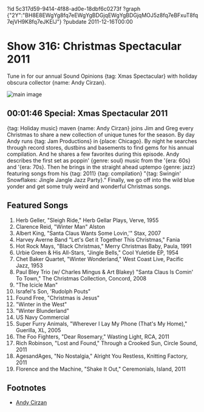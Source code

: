 ?id 5c317d59-9414-4f88-ad0e-18dbf6c0273f
?graph {"2Y":"BH8E8EWgYg8fq7eEWgYgBDGjqEWgYgBDGjqMOJ5z8fq7eBFxuT8fq7ejVH9K8fq7eJKElJ"}
?pubdate 2011-12-16T00:00

# Show 316: Christmas Spectacular 2011
Tune in for our annual Sound Opinions {tag: Xmas Spectacular} with holiday obscura collector {name: Andy Cirzan}.

![main image](https://static.soundopinions.org/images/andycirzan.jpg)


## 00:01:46 Special: Xmas Spectacular 2011
{tag: Holiday music} maven {name: Andy Cirzan} joins Jim and Greg every Christmas to share a new collection of unique tunes for the season. By day Andy runs {tag: Jam Productions} in {place: Chicago}. By night he searches through record stores, dustbins and basements to find gems for his annual compilation. And he shares a few favorites during this episode. Andy describes the first set as poppin' {genre: soul} music from the '{era: 60s} and '{era: 70s}. Then he brings in the straight ahead uptempo {genre: jazz} featuring songs from his {tag: 2011} {tag: compilation} "{tag: Swingin' Snowflakes: Jingle Jangle Jazz Party}." Finally, we go off into the wild blue yonder and get some truly weird and wonderful Christmas songs.


## Featured Songs
1. Herb Geller, "Sleigh Ride," Herb Gellar Plays, Verve, 1955
2. Clarence Reid, "Winter Man" Alston
3. Albert King, "Santa Claus Wants Some Lovin,'" Stax, 2007
4. Harvey Averne Band "Let's Get it Together This Christmas," Fania
5. Hot Rock Mays, "Black Christmas," Merry Christmas Baby, Paula, 1991
6. Urbie Green & His All-Stars, "Jingle Bells," Cool Yuletide EP, 1954
7. Chet Baker Quartet, "Winter Wonderland," West Coast Live, Pacific Jazz, 1953
8. Paul Bley Trio (w/ Charles Mingus & Art Blakey) "Santa Claus Is Comin' To Town," The Christmas Collection, Concord, 2008
9. "The Icicle Man"
10. Israfel's Son, 'Rudolph Pouts"
11. Found Free, "Christmas is Jesus"
12. "Winter in the West"
13. "Winter Blunderland"
14. US Navy Commercial
15. Super Furry Animals, "Wherever I Lay My Phone (That's My Home)," Guerilla, XL, 2005
16. The Foo Fighters, "Dear Rosemary," Wasting Light, RCA, 2011
17. Rich Robinson, "Lost and Found," Through a Crooked Sun, Circle Sound, 2011
18. AgesandAges, "No Nostalgia," Alright You Restless, Knitting Factory, 2011
19. Florence and the Machine, "Shake It Out," Ceremonials, Island, 2011

## Footnotes
- [Andy Cirzan](http://www.falalalala.com/tag/andy-cirzan/)

